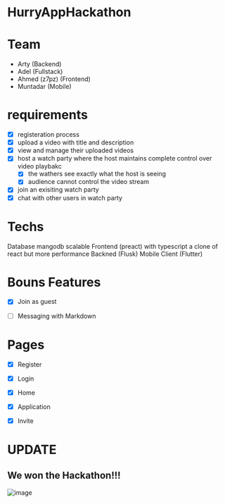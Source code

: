 # HurryAppHackathon
# Team
- Arty (Backend)
- Adel (Fullstack)
- Ahmed (z7pz) (Frontend)
- Muntadar (Mobile)

# requirements
- [X] registeration process
- [X] upload a video with title and description
- [X] view and manage their uploaded videos
- [X] host a watch party where the host maintains complete control over video playbakc
	- [X] the wathers see exactly what the host is seeing
	- [X] audience cannot control the video stream
- [X] join an exisiting watch party 
- [X] chat with other users in watch party

# Techs
Database mangodb scalable
Frontend (preact) with typescript a clone of react but more performance
Backned (Flusk)
Mobile Client (Flutter)

# Bouns Features
- [X] Join as guest
- [ ] Messaging with Markdown


# Pages
- [X] Register
- [X] Login
- [X] Home
- [X] Application
- [X] Invite


# UPDATE
## We won the Hackathon!!! 
![image](https://github.com/HurryAppHackathon/.github/assets/63007978/38ab733b-e1ca-4d63-9196-c095c3531793)
